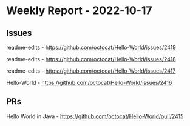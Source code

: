 # Weekly Report - 2022-10-17

## Issues

readme-edits - https://github.com/octocat/Hello-World/issues/2419

readme-edits - https://github.com/octocat/Hello-World/issues/2418

readme-edits - https://github.com/octocat/Hello-World/issues/2417

Hello-World - https://github.com/octocat/Hello-World/issues/2416



## PRs

Hello World in Java - https://github.com/octocat/Hello-World/pull/2415


